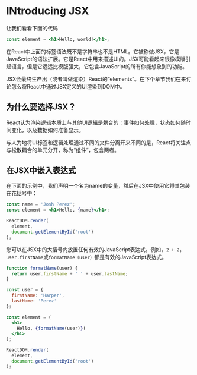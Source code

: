 # INtroducing JSX

让我们看看下面的代码

```jsx
const element = <h1>Hello, world!</h1>;
```

在React中上面的标签语法既不是字符串也不是HTML。它被称做JSX，它是JavaScript的语法扩展。它是React中用来描述UI的。JSX可能看起来很像模版引起语言，但是它远远比模版强大，它包含JavaScript的所有你能想象到的功能。

JSX会最终生产出（或者叫做渲染）React的“elements”。在下个章节我们在来讨论怎么将React中通过JSX定义的UI渲染到DOM中。

## 为什么要选择JSX？

React认为渲染逻辑本质上与其他UI逻辑是耦合的：事件如何处理，状态如何随时间变化，以及数据如何准备显示。

与人为地将UI标签和逻辑处理通过不同的文件分离开来不同的是，React将关注点与松散耦合的单元分开，称为“组件”，包含两者。

## 在JSX中嵌入表达式

在下面的示例中，我们声明一个名为name的变量，然后在JSX中使用它将其包装在花括号中：

```jsx
const name = 'Josh Perez';
const element = <h1>Hello, {name}</h1>;

ReactDOM.render(
  element,
  document.getElementById('root')
);
```

您可以在JSX中的大括号内放置任何有效的JavaScript表达式。例如，`2 + 2`，`user.firstName`或`formatName（user）`都是有效的JavaScript表达式。

```jsx
function formatName(user) {
  return user.firstName + ' ' + user.lastName;
}

const user = {
  firstName: 'Harper',
  lastName: 'Perez'
};

const element = (
  <h1>
    Hello, {formatName(user)}!
  </h1>
);

ReactDOM.render(
  element,
  document.getElementById('root')
);
```
